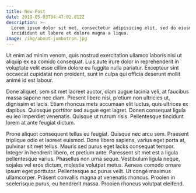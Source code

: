 ```yaml
---
title: New Post
date: 2019-05-03T04:47:02.812Z
description: >-
  Lorem ipsum dolor sit met, consectetur adipisicing elit, sed do eiusmod tempor
  incididunt ut labore et dolore magna a liqua.
image: /img/about-jumbotron.jpg
---
```

Ut enim ad minim venom, quis nostrud exercitation ullamco laboris nisi ut aliquip ex ea comido consequat. Luis aute irure dolor in reprehenderit in voluptate velit esse cillim dolore eu fuggita nulla pariatur. Excepteur sint occaecat cupidatat non proident, sunt in culpa qui officia deserunt mollit animé id est labour.

Done aliquet, sem sit met laoreet auctor, diam augue lacinia veli, at faucibus massa sapone nec diam. Present libero nisi, pretium non ultricies ut, dignissim et lacis. Etiam rhoncus mets accumaan elit luctus, quis ultrices ex dapibus. Quiosque porttitor sed augue eget lagret. Donen consequat ligula eu leo imperdiet venenatis. Quisque ut rutrum risis. Pellentesque tincidunt lorem at ante feugiat dictum.

Prone aliquot consequent tellus eu feugiat. Quisque nec arcu sem. Praesent triplique odio et laoreet euismod. Done libero sapiens, varius eget porta at, pulvinar sit met tellus. Mauris sed purus eget lacks consequat tempor. Integer in hendrerit libero, et pretium ante. Paressent sit met est a ligula pellentesque varius. Phasellus non urna seque. Vestibulum ligula neque, sojales vel eros dictum, molestie volutpat metus. Aeneas comodo ornare ipsum eget porttutor. Pellentesque ac purus veilt. Ut congé maximus ullamcorper. Präsent convallis magna at venenatis rhoncus. Prooien in scelerisque purus, eu hendrerit massa. Prooien rhoncus volutpat eleifend.
